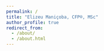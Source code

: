 ```yaml
---
permalink: /
title: "Elizeu Maniçoba, CFP®, MSc"
author_profile: true
redirect_from: 
  - /about/
  - /about.html
---
```


